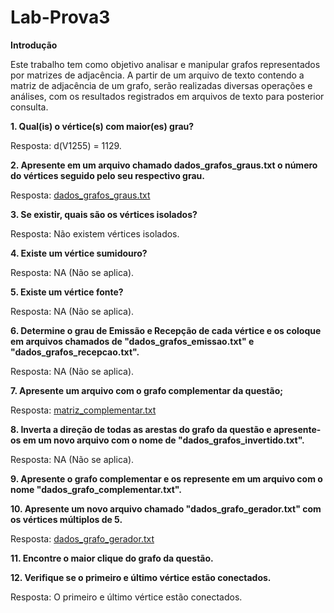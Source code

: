 # Lab-Prova3

**Introdução**

Este trabalho tem como objetivo analisar e manipular grafos representados por matrizes de adjacência. A partir de um arquivo de texto contendo a matriz de adjacência de um grafo, serão realizadas diversas operações e análises, com os resultados registrados em arquivos de texto para posterior consulta.

**1. Qual(is) o vértice(s) com maior(es) grau?**

Resposta: d(V1255) = 1129.

**2. Apresente em um arquivo chamado dados_grafos_graus.txt o número do vértices seguido pelo seu respectivo grau.**

Resposta: [dados_grafos_graus.txt](dados_grafos_graus.txt)

**3. Se existir, quais são os vértices isolados?**

Resposta: Não existem vértices isolados.

**4. Existe um vértice sumidouro?**

Resposta: NA (Não se aplica).

**5. Existe um vértice fonte?**

Resposta: NA (Não se aplica).

**6. Determine o grau de Emissão e Recepção de cada vértice e os coloque em arquivos chamados de "dados_grafos_emissao.txt" e "dados_grafos_recepcao.txt".**

Resposta: NA (Não se aplica).

**7. Apresente um arquivo com o grafo complementar da questão;**

Resposta: [matriz_complementar.txt](matriz_complementar.txt)

**8. Inverta a direção de todas as arestas do grafo da questão e apresente-os em um novo arquivo com o nome de "dados_grafos_invertido.txt".**

Resposta: NA (Não se aplica).

**9. Apresente o grafo complementar e os represente em um arquivo com o nome "dados_grafo_complementar.txt".**

**10. Apresente um novo arquivo chamado "dados_grafo_gerador.txt" com os vértices múltiplos de 5.**

Resposta: [dados_grafo_gerador.txt](dados_grafo_gerador.txt)

**11. Encontre o maior clique do grafo da questão.**

**12. Verifique se o primeiro e último vértice estão conectados.**

Resposta: O primeiro e último vértice estão conectados.
